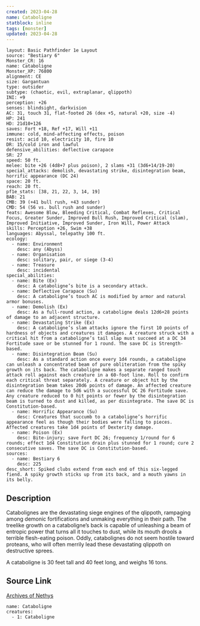 ```yaml
---
created: 2023-04-28
name: Cataboligne
statblock: inline
tags: [monster]
updated: 2023-04-28
---
```

```statblock
layout: Basic Pathfinder 1e Layout
source: "Bestiary 6"
Monster_CR: 16
name: Cataboligne
Monster_XP: 76800
alignment: CE
size: Gargantuan
type: outsider
subtype: (chaotic, evil, extraplanar, qlippoth)
INI: +9
perception: +26
senses: blindsight, darkvision
AC: 31, touch 31, flat-footed 26 (dex +5, natural +20, size -4)
HP: 241
HD: 21d10+126
saves: Fort +18, Ref +17, Will +11
immune: cold, mind-affecting effects, poison
resist: acid 10, electricity 10, fire 10
DR: 15/cold iron and lawful
defensive_abilities: deflective carapace
SR: 27
speed: 50 ft.
melee: bite +26 (4d8+7 plus poison), 2 slams +31 (3d6+14/19-20)
special_attacks: demolish, devastating strike, disintegration beam, horrific appearance (DC 24)
space: 20 ft.
reach: 20 ft.
pf1e_stats: [38, 21, 22, 3, 14, 19]
BAB: 21
CMB: 39 (+41 bull rush, +43 sunder)
CMD: 54 (56 vs. bull rush and sunder)
feats: Awesome Blow, Bleeding Critical, Combat Reflexes, Critical Focus, Greater Sunder, Improved Bull Rush, Improved Critical (slam), Improved Initiative, Improved Sunder, Iron Will, Power Attack
skills: Perception +26, Swim +38
languages: Abyssal, telepathy 100 ft.
ecology:
  - name: Environment
    desc: any (Abyss)
  - name: Organisation
    desc: solitary, pair, or siege (3-4)
  - name: Treasure
    desc: incidental
special_abilities:
  - name: Bite (Ex)
    desc: A cataboligne’s bite is a secondary attack.
  - name: Deflective Carapace (Su)
    desc: A cataboligne’s touch AC is modified by armor and natural armor bonuses.
  - name: Demolish (Ex)
    desc: As a full-round action, a cataboligne deals 12d6+28 points of damage to an adjacent structure.
  - name: Devastating Strike (Ex)
    desc: A cataboligne’s slam attacks ignore the first 10 points of hardness of objects and creatures it damages. A creature struck with a critical hit from a cataboligne’s tail slap must succeed at a DC 34 Fortitude save or be stunned for 1 round. The save DC is Strength-based.
  - name: Disintegration Beam (Su)
    desc: As a standard action once every 1d4 rounds, a cataboligne can unleash a concentrated beam of pure obliteration from the spiky growth on its back. The cataboligne makes a separate ranged touch attack roll against each creature in a 60-foot line. Roll to confirm each critical threat separately. A creature or object hit by the disintegration beam takes 20d6 points of damage. An affected creature can reduce the damage to 5d6 with a successful DC 26 Fortitude save. Any creature reduced to 0 hit points or fewer by the disintegration beam is turned to dust and killed, as per disintegrate. The save DC is Constitution-based.
  - name: Horrific Appearance (Su)
    desc: Creatures that succumb to a cataboligne’s horrific appearance feel as though their bodies were falling to pieces. Affected creatures take 1d4 points of Dexterity damage.
  - name: Poison (Ex)
    desc: Bite-injury; save Fort DC 26; frequency 1/round for 6 rounds; effect 1d4 Constitution drain plus stunned for 1 round; cure 2 consecutive saves. The save DC is Constitution-based.
sources:
  - name: Bestiary 6
    desc: 225
desc_short: Spiked clubs extend from each end of this six-legged fiend. A spiky growth sticks up from its back, and a mouth yawns in its belly.
```
## Description
Catabolignes are the devastating siege engines of the qlippoth, rampaging among demonic fortifications and unmaking everything in their path. The treelike growth on a cataboligne’s back is capable of unleashing a beam of entropic power that turns all it touches to dust, while its mouth drools a terrible flesh-eating poison. Oddly, catabolignes do not seem hostile toward proteans, who will often merrily lead these devastating qlippoth on destructive sprees. 

A cataboligne is 30 feet tall and 40 feet long, and weighs 16 tons.
## Source Link
[Archives of Nethys](https://aonprd.com/MonsterDisplay.aspx?ItemName=Cataboligne)
```encounter-table
name: Cataboligne
creatures:
  - 1: Cataboligne
```

